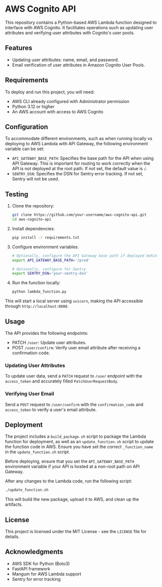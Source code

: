 # AWS Cognito API

This repository contains a Python-based AWS Lambda function designed to interface with AWS Cognito. It facilitates operations such as updating user attributes and verifying user attributes with Cognito's user pools.

## Features

- Updating user attributes: name, email, and password.
- Email verification of user attributes in Amazon Cognito User Pools.

## Requirements

To deploy and run this project, you will need:

- AWS CLI already configured with Administrator permission
- Python 3.12 or higher
- An AWS account with access to AWS Cognito

## Configuration

To accommodate different environments, such as when running locally vs deploying to AWS Lambda with API Gateway, the following environment variable can be set:

- `API_GATEWAY_BASE_PATH`: Specifies the base path for the API when using API Gateway. This is important for routing to work correctly when the API is not deployed at the root path. If not set, the default value is `/`.
- `SENTRY_DSN`: Specifies the DSN for Sentry error tracking. If not set, Sentry will not be used.

## Testing

1. Clone the repository:

   ```bash
   git clone https://github.com/your-username/aws-cognito-api.git
   cd aws-cognito-api
   ```

2. Install dependencies:

   ```bash
   pip install -r requirements.txt
   ```

3. Configure environment variables:

   ```bash
   # Optionally, configure the API Gateway base path if deployed behind API Gateway with a custom base path
   export API_GATEWAY_BASE_PATH='/prod'
   
   # Optionally, configure for Sentry
   export SENTRY_DSN='your-sentry-dsn'
   ```

4. Run the function locally:

	```bash
	python lambda_function.py
	```

This will start a local server using `uvicorn`, making the API accessible through `http://localhost:8000`.

## Usage

The API provides the following endpoints:

- PATCH `/user`: Update user attributes.
- POST `/user/confirm`: Verify user email attribute after receiving a confirmation code.

### Updating User Attributes

To update user data, send a `PATCH` request to `/user` endpoint with the `access_token` and accurately filled `PatchUserRequestBody`.

### Verifying User Email

Send a `POST` request to `/user/confirm` with the `confirmation_code` and `access_token` to verify a user's email attribute.

## Deployment

The project includes a `build_package.sh` script to package the Lambda function for deployment, as well as an `update_function.sh` script to update the function code in AWS. Ensure you have set the correct `_function_name` in the `update_function.sh` script.

Before deploying, ensure that you set the `API_GATEWAY_BASE_PATH` environment variable if your API is hosted at a non-root path on API Gateway.

After any changes to the Lambda code, run the following script:

```bash
./update_function.sh
```

This will build the new package, upload it to AWS, and clean up the artifacts.

## License

This project is licensed under the MIT License - see the `LICENSE` file for details.

## Acknowledgments

- AWS SDK for Python (Boto3)
- FastAPI framework
- Mangum for AWS Lambda support
- Sentry for error tracking
